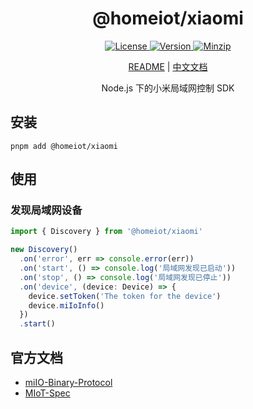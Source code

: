 <h1 align="center">@homeiot/xiaomi</h1>

<p align="center">
  <a href="https://github.com/qq15725/homeiot/blob/master/LICENSE" class="mr-3">
    <img src="https://img.shields.io/npm/l/homeiot.svg" alt="License">
  </a>
  <a href="https://www.npmjs.com/package/@homeiot/xiaomi">
    <img src="https://img.shields.io/npm/v/@homeiot/xiaomi.svg" alt="Version">
  </a>
  <a href="https://cdn.jsdelivr.net/npm/@homeiot/xiaomi/dist/index.js">
    <img src="https://img.shields.io/bundlephobia/minzip/@homeiot/xiaomi" alt="Minzip">
  </a>
</p>

<p align="center"><a href="README.md">README</a> | <a href="README_zh.md">中文文档</a></p>

<p align="center">Node.js 下的小米局域网控制 SDK</p>

## 安装

```shell
pnpm add @homeiot/xiaomi
```

## 使用

### 发现局域网设备

```ts
import { Discovery } from '@homeiot/xiaomi'

new Discovery()
  .on('error', err => console.error(err))
  .on('start', () => console.log('局域网发现已启动'))
  .on('stop', () => console.log('局域网发现已停止'))
  .on('device', (device: Device) => {
    device.setToken('The token for the device')
    device.miIoInfo()
  })
  .start()
```

## 官方文档

- [miIO-Binary-Protocol](https://github.com/OpenMiHome/mihome-binary-protocol/blob/master/doc/PROTOCOL.md)
- [MIoT-Spec](https://iot.mi.com/new/doc/tools-and-resources/design/spec/overall)
